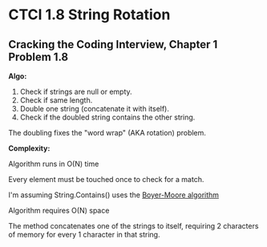 # CTCI 1.8 String Rotation
## Cracking the Coding Interview, Chapter 1 Problem 1.8

<B>Algo:</B>
<ol>
<li>Check if strings are null or empty.</li>
<li>Check if same length.</li>
<li>Double one string (concatenate it with itself).</li>
<li>Check if the doubled string contains the other string.</li>
</ol>

<P>The doubling fixes the "word wrap" (AKA rotation) problem.

<B>Complexity: </B>
<P>Algorithm runs in O(N) time
<P>Every element must be touched once to check for a match.
<P>I'm assuming String.Contains() uses the <a href="https://en.wikipedia.org/wiki/Boyer%E2%80%93Moore_string_search_algorithm">Boyer-Moore algorithm</a>

<P>Algorithm requires O(N) space
<P>The method concatenates one of the strings to itself, requiring 2 characters of memory for every 1 character in that string.        

